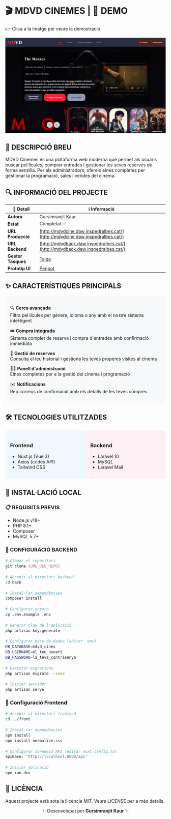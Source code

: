 # 🎬 MDVD CINEMES |  📝 DEMO
👉 Clica a la imatge per veure la demostració 

[![Demo](image.png)](https://youtu.be/zmet-AdSK9w?si=33pcTUKXYA0iDL3c)


## 📝 DESCRIPCIÓ BREU
MDVD Cinemes és una plataforma web moderna que permet als usuaris buscar pel·lícules, comprar entrades i gestionar les seves reserves de forma senzilla. Per als administradors, ofereix eines completes per gestionar la programació, sales i vendes del cinema.

## 🔍 INFORMACIÓ DEL PROJECTE

| 📌 Detall          | ℹ️ Informació |
|--------------------|---------------|
| **Autora**         | Gursimranjit Kaur |
| **Estat**          | Completat ✅ |
| **URL Producció**  | [http://mdvdcine.daw.inspedralbes.cat/](http://mdvdcine.daw.inspedralbes.cat/) |
| **URL Backend**    | [http://mdvdback.daw.inspedralbes.cat/](http://mdvdback.daw.inspedralbes.cat/) |
| **Gestor Tasques** | [Taiga](https://tree.taiga.io/project/simrankaur-tr3-cinema-simran/timeline) |
| **Prototip UI**    | [Penpot](https://design.penpot.app/#/view?file-id=456eee66-5663-80cb-8005-d35604cdc330) |

## ✨ CARACTERÍSTIQUES PRINCIPALS

<div style="background: #f8f9fa; padding: 15px; border-radius: 8px; margin: 15px 0;">

🔍 **Cerca avançada**  
Filtra pel·lícules per gènere, idioma o any amb el nostre sistema intel·ligent

🎟 **Compra integrada**  
Sistema complet de reserva i compra d'entrades amb confirmació immediata

📅 **Gestió de reserves**  
Consulta el teu historial i gestiona les teves properes visites al cinema

👨‍💼 **Panell d'administració**  
Eines completes per a la gestió del cinema i programació

✉️ **Notificacions**  
Rep correus de confirmació amb els detalls de les teves compres

</div>

## 🛠 TECNOLOGIES UTILITZADES

<div style="display: flex; justify-content: space-between; margin: 20px 0;">

<div style="width: 48%; background: #f0f8ff; padding: 15px; border-radius: 8px;">

### **Frontend**
- Nuxt.js (Vue 3)
- Axios (crides API)
- Tailwind CSS

</div>

<div style="width: 48%; background: #fff0f5; padding: 15px; border-radius: 8px;">

### **Backend**
- Laravel 10
- MySQL
- Laravel Mail

</div>

</div>

## 🚀 INSTAL·LACIÓ LOCAL

### 📋 REQUISITS PREVIS
- Node.js v18+
- PHP 8.1+
- Composer
- MySQL 5.7+

### 🔧 CONFIGURACIÓ BACKEND

```bash
# Clonar el repositori
git clone [URL_DEL_REPO]

# Accedir al directori backend
cd back

# Instal·lar dependències
composer install

# Configurar entorn
cp .env.example .env

# Generar clau de l'aplicació
php artisan key:generate

# Configurar base de dades (editar .env)
DB_DATABASE=mdvd_cines
DB_USERNAME=el_teu_usuari
DB_PASSWORD=la_teva_contrasenya

# Executar migracions
php artisan migrate --seed

# Iniciar servidor
php artisan serve
```

### 🔧 Configuració Frontend

```bash
# Accedir al directori frontend
cd ../front

# Instal·lar dependències
npm install
npm install normalize.css

# Configurar connexió API (editar nuxt.config.ts)
apiBase: "http://localhost:8000/api"

# Iniciar aplicació
npm run dev

```
## 📄 LICÈNCIA
Aquest projecte està sota la llicència MIT. Veure LICENSE per a més detalls.

<div align="center"> ✨ Desenvolupat per <b>Gursimranjit Kaur</b> ✨ </div> 

